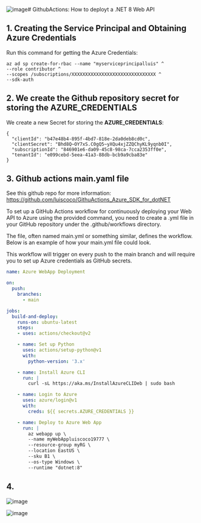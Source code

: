 ![image](https://github.com/luiscoco/GithubActions_Deploy_dotNET8_WebAPI/assets/32194879/d79e54e0-89b6-4c7b-9527-8981899be153)# GithubActions: How to deployt a .NET 8 Web API

## 1. Creating the Service Principal and Obtaining Azure Credentials

Run this command for getting the Azure Credentials:

```
az ad sp create-for-rbac --name "myserviceprincipalluis" ^
--role contributor ^
--scopes /subscriptions/XXXXXXXXXXXXXXXXXXXXXXXXXXXXXXX ^
--sdk-auth
```

## 2. We create the Github repository secret for storing the AZURE_CREDENTIALS

We create a new Secret for storing the **AZURE_CREDENTIALS**:

```
{
  "clientId": "b47e48b4-895f-4bd7-818e-2da0deb8cd0c",
  "clientSecret": "Bhd8Q~OY7xS.C0gQ5~yXQu4xjZZQChyKL9yqnb0I",
  "subscriptionId": "846901e6-da09-45c8-98ca-7cca2353ff0e",
  "tenantId": "e099cebd-5eea-41a3-88db-bcb9a9cba83e"
}
```

## 3. Github actions main.yaml file

See this github repo for more information: https://github.com/luiscoco/GithuActions_Azure_SDK_for_dotNET

To set up a GitHub Actions workflow for continuously deploying your Web API to Azure using the provided command, you need to create a .yml file in your GitHub repository under the .github/workflows directory. 

The file, often named main.yml or something similar, defines the workflow. Below is an example of how your main.yml file could look. 

This workflow will trigger on every push to the main branch and will require you to set up Azure credentials as GitHub secrets.

```yaml
name: Azure WebApp Deployment

on:
  push:
    branches:
      - main

jobs:
  build-and-deploy:
    runs-on: ubuntu-latest
    steps:
    - uses: actions/checkout@v2

    - name: Set up Python
      uses: actions/setup-python@v1
      with:
        python-version: '3.x'

    - name: Install Azure CLI
      run: |
        curl -sL https://aka.ms/InstallAzureCLIDeb | sudo bash

    - name: Login to Azure
      uses: azure/login@v1
      with:
        creds: ${{ secrets.AZURE_CREDENTIALS }}

    - name: Deploy to Azure Web App
      run: |
        az webapp up \
        --name myWebAppluiscoco19777 \
        --resource-group myRG \
        --location EastUS \
        --sku B1 \
        --os-type Windows \
        --runtime "dotnet:8"
```

## 4. 

![image](https://github.com/luiscoco/GithubActions_Deploy_dotNET8_WebAPI/assets/32194879/4b9396f3-d2fb-4f60-96aa-89ce1c9687fd)

![image](https://github.com/luiscoco/GithubActions_Deploy_dotNET8_WebAPI/assets/32194879/f7ceca0a-bb02-4d89-8e60-88a92c64ce0b)

